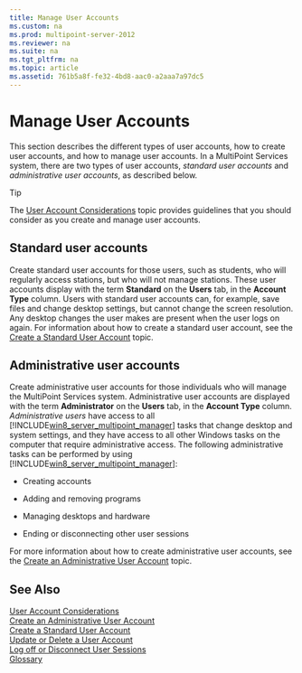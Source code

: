 ```yaml
---
title: Manage User Accounts
ms.custom: na
ms.prod: multipoint-server-2012
ms.reviewer: na
ms.suite: na
ms.tgt_pltfrm: na
ms.topic: article
ms.assetid: 761b5a8f-fe32-4bd8-aac0-a2aaa7a97dc5
---
```

# Manage User Accounts
This section describes the different types of user accounts, how to create user accounts, and how to manage user accounts. In a MultiPoint Services system, there are two types of user accounts, *standard user accounts* and *administrative user accounts*, as described below.  
  
> [!TIP]  
> The [User Account Considerations](../Topic/User-Account-Considerations.md) topic provides guidelines that you should consider as you create and manage user accounts.  
  
## Standard user accounts  
Create standard user accounts for those users, such as students, who will regularly access stations, but who will not manage stations. These user accounts display with the term **Standard** on the **Users** tab, in the **Account Type** column. Users with standard user accounts can, for example, save files and change desktop settings, but cannot change the screen resolution. Any desktop changes the user makes are present when the user logs on again. For information about how to create a standard user account, see the [Create a Standard User Account](../Topic/Create-a-Standard-User-Account.md) topic.  
  
## Administrative user accounts  
Create administrative user accounts for those individuals who will manage the MultiPoint Services system. Administrative user accounts are displayed with the term **Administrator** on the **Users** tab, in the **Account Type** column. *Administrative users* have access to all [!INCLUDE[win8_server_multipoint_manager](../Token/win8_server_multipoint_manager_md.md)] tasks that change desktop and system settings, and they have access to all other Windows tasks on the computer that require administrative access. The following administrative tasks can be performed by using [!INCLUDE[win8_server_multipoint_manager](../Token/win8_server_multipoint_manager_md.md)]:  
  
-   Creating accounts  
  
-   Adding and removing programs  
  
-   Managing desktops and hardware  
  
-   Ending or disconnecting other user sessions  
  
For more information about how to create administrative user accounts, see the [Create an Administrative User Account](../Topic/Create-an-Administrative-User-Account.md) topic.  
  
## See Also  
[User Account Considerations](../Topic/User-Account-Considerations.md)  
[Create an Administrative User Account](../Topic/Create-an-Administrative-User-Account.md)  
[Create a Standard User Account](../Topic/Create-a-Standard-User-Account.md)  
[Update or Delete a User Account](../Topic/Update-or-Delete-a-User-Account.md)  
[Log off or Disconnect User Sessions](../Topic/Log-off-or-Disconnect-User-Sessions.md)  
[Glossary](../Topic/Glossary.md)  
  
